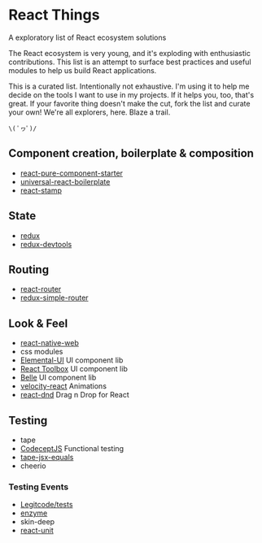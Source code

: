 # React Things

A exploratory list of React ecosystem solutions

The React ecosystem is very young, and it's exploding with enthusiastic contributions. This list is an attempt to surface best practices and useful modules to help us build React applications.

This is a curated list. Intentionally not exhaustive. I'm using it to help me decide on the tools I want to use in my projects. If it helps you, too, that's great. If your favorite thing doesn't make the cut, fork the list and curate your own! We're all explorers, here. Blaze a trail.

`\( ﾟヮﾟ)/`


## Component creation, boilerplate & composition

* [react-pure-component-starter](https://github.com/ericelliott/react-pure-component-starter)
* [universal-react-boilerplate](https://github.com/cloverfield-tools/universal-react-boilerplate)
* [react-stamp](https://github.com/stampit-org/react-stamp)

## State

* [redux](https://github.com/rackt/redux)
* [redux-devtools](https://github.com/gaearon/redux-devtools)

## Routing

* [react-router](https://github.com/rackt/react-router)
* [redux-simple-router](https://github.com/jlongster/redux-simple-router)

## Look & Feel

* [react-native-web](https://github.com/necolas/react-native-web)
* css modules
* [Elemental-UI](http://elemental-ui.com/) UI component lib
* [React Toolbox](http://react-toolbox.com/) UI component lib
* [Belle](http://nikgraf.github.io/belle/) UI component lib
* [velocity-react](https://github.com/twitter-fabric/velocity-react) Animations
* [react-dnd](http://gaearon.github.io/react-dnd/) Drag n Drop for React

## Testing

* tape
* [CodeceptJS](http://codecept.io/) Functional testing
* [tape-jsx-equals](https://github.com/atabel/tape-jsx-equals)
* cheerio

### Testing Events

* [Legitcode/tests](https://github.com/Legitcode/tests)
* [enzyme](https://github.com/airbnb/enzyme)
* skin-deep
* [react-unit](https://github.com/pzavolinsky/react-unit)
